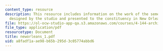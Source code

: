 ```yaml
---
content_type: resource
description: This resource includes information on the work of the semester in a book
  designed by the studio and presented to the constituency in New Orleans.
file: https://ol-ocw-studio-app-qa.s3.amazonaws.com/courses/4-144-architectural-design-level-ii-new-orleans-studio-spring-2006/a8fadf1aae98b65b295d3c05774abbd6_neworleans_1.pdf
file_type: application/pdf
resourcetype: Document
title: neworleans_1.pdf
uid: a8fadf1a-ae98-b65b-295d-3c05774abbd6
---
```

